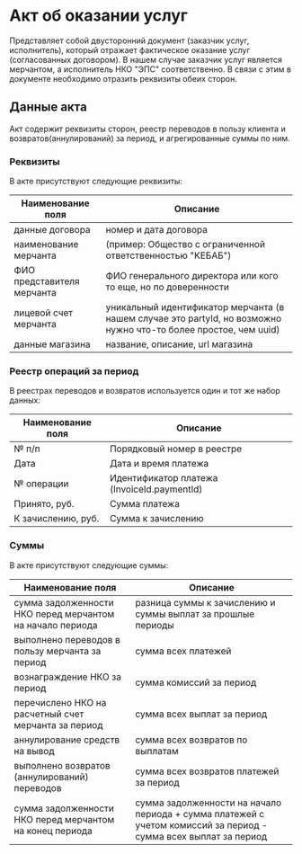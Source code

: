# Акт об оказании услуг

Представляет собой двусторонний документ (заказчик услуг, исполнитель), который отражает фактическое оказание услуг (согласованных договором).
В нашем случае заказчик услуг является мерчантом, а исполнитель НКО "ЭПС" соответственно. В связи с этим в документе необходимо отразить реквизиты обеих сторон.

## Данные акта

Акт содержит реквизиты сторон, реестр переводов в пользу клиента и возвратов(аннулирований) за период, и агрегированные суммы по ним.

### Реквизиты

В акте присутствуют следующие реквизиты:

Наименование поля  | Описание
--- | --- |
данные договора|номер и дата договора|
наименование мерчанта|(пример: Общество с ограниченной ответственностью "KEБАБ")|
ФИО представителя мерчанта|ФИО генерального директора или кого то еще, но по доверенности|
лицевой счет мерчанта|уникальный идентификатор мерчанта (в нашем случае это partyId, но возможно нужно что-то более простое, чем uuid)|
данные магазина|название, описание, url магазина|

### Реестр операций за период

В реестрах переводов и возвратов используется один и тот же набор данных:

Наименование поля  | Описание
--- | --- |
№ п/п|Порядковый номер в реестре|
Дата|Дата и время платежа|
№ операции|Идентификатор платежа (InvoiceId.paymentId)|
Принято, руб.|Сумма платежа|
К зачислению, руб.|Сумма к зачислению|

### Суммы

В акте присутствуют следующие суммы:

Наименование поля  | Описание
--- | --- |
сумма задолженности НКО перед мерчантом на начало периода|разница суммы к зачислению и суммы выплат за прошлые периоды|
выполнено переводов в пользу мерчанта за период|сумма всех платежей|
вознаграждение НКО за период|сумма комиссий за период|
перечислено НКО на расчетный счет мерчанта за период|сумма всех выплат за период|
аннулирование средств на вывод|сумма всех возвратов по выплатам|
выполнено возвратов (аннулирований) переводов|сумма всех возвратов платежей за период|
cумма задолженности НКО перед мерчантом на конец периода|сумма задолженности на начало периода + сумма платежей с учетом комиссий за период - сумма всех выплат за период| 

